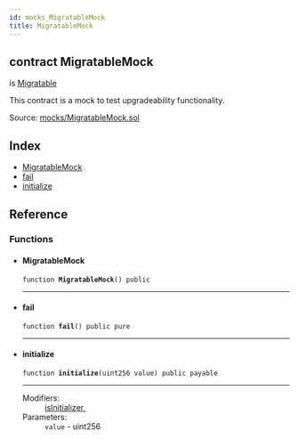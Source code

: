 ```yaml
---
id: mocks_MigratableMock
title: MigratableMock
---
```


<div class="contract-doc"><div class="contract"><h2 class="contract-header"><span class="contract-kind">contract</span> MigratableMock</h2><p class="base-contracts"><span>is</span> <a href="migrations_Migratable.html">Migratable</a></p><p class="description">This contract is a mock to test upgradeability functionality.</p><div class="source">Source: <a href="git+https://github.com/zeppelinos/zos-lib/blob/v0.1.12/contracts/mocks/MigratableMock.sol" target="_blank">mocks/MigratableMock.sol</a></div></div><div class="index"><h2>Index</h2><ul><li><a href="mocks_MigratableMock.html#MigratableMock">MigratableMock</a></li><li><a href="mocks_MigratableMock.html#fail">fail</a></li><li><a href="mocks_MigratableMock.html#initialize">initialize</a></li></ul></div><div class="reference"><h2>Reference</h2><div class="functions"><h3>Functions</h3><ul><li><div class="item function"><span id="MigratableMock" class="anchor-marker"></span><h4 class="name">MigratableMock</h4><div class="body"><code class="signature">function <strong>MigratableMock</strong><span>() </span><span>public </span></code><hr/></div></div></li><li><div class="item function"><span id="fail" class="anchor-marker"></span><h4 class="name">fail</h4><div class="body"><code class="signature">function <strong>fail</strong><span>() </span><span>public </span><span>pure </span></code><hr/></div></div></li><li><div class="item function"><span id="initialize" class="anchor-marker"></span><h4 class="name">initialize</h4><div class="body"><code class="signature">function <strong>initialize</strong><span>(uint256 value) </span><span>public </span><span>payable </span></code><hr/><dl><dt><span class="label-modifiers">Modifiers:</span></dt><dd><a href="migrations_Migratable.html#isInitializer">isInitializer </a></dd><dt><span class="label-parameters">Parameters:</span></dt><dd><div><code>value</code> - uint256</div></dd></dl></div></div></li></ul></div></div></div>
